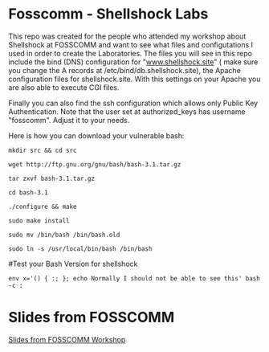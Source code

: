 # Fosscomm - Shellshock Labs 

This repo was created for the people who attended my workshop about Shellshock   at FOSSCOMM and want to see what files and configutations I used in order to create the Laboratories. The files you will see in this repo include the bind (DNS) configuration for "www.shellshock.site" ( make sure you change the A records at /etc/bind/db.shellshock.site), the Apache configuration files for shellshock.site.  With this settings on your Apache you are also able to execute CGI files. 

Finally you can also find the ssh configuration which allows only Public Key Authentication. Note that the user set at authorized_keys has username "fosscomm". Adjust it to your needs.

Here is how you can download your vulnerable bash:

`mkdir src && cd src`

`wget http://ftp.gnu.org/gnu/bash/bash-3.1.tar.gz`

`tar zxvf bash-3.1.tar.gz`

`cd bash-3.1`

`./configure && make`

`sudo make install`

`sudo mv /bin/bash /bin/bash.old`

`sudo ln -s /usr/local/bin/bash /bin/bash`

#Test your Bash Version for shellshock

`env x='() { :; }; echo Normally I should not be able to see this' bash -c : `

# Slides from FOSSCOMM

[Slides from FOSSCOMM Workshop](https://nikosdano.com/fosscomm.odp)
